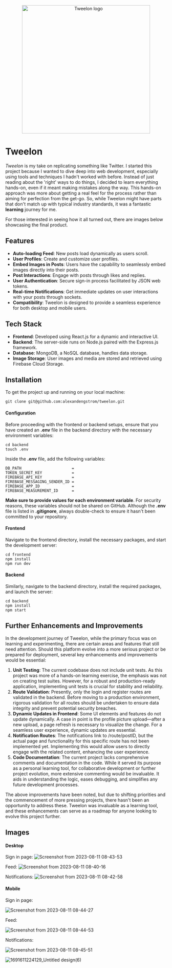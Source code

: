 <p align="center">
  <img src="https://github.com/alexandengstrom/tweelon/assets/123507241/3fdd66a7-4e64-4c92-aa29-f2e705872e0e" alt="Tweelon logo" width="400"> 
  <h1>Tweelon</h1>
</p>

_Tweelon_ is my take on replicating something like Twitter. I started this project because I wanted to dive deep into web development, especially using tools and techniques I hadn't worked with before. Instead of just reading about the 'right' ways to do things, I decided to learn everything hands-on, even if it meant making mistakes along the way. This hands-on approach was more about getting a real feel for the process rather than aiming for perfection from the get-go. So, while Tweelon might have parts that don't match up with typical industry standards, it was a fantastic **learning** journey for me.

For those interested in seeing how it all turned out, there are images below showcasing the final product.

## Features
- **Auto-loading Feed**: New posts load dynamically as users scroll.
- **User Profiles**: Create and customize user profiles.
- **Embed Images in Posts**: Users have the capability to seamlessly embed images directly into their posts.
- **Post Interactions**: Engage with posts through likes and replies.
- **User Authentication**: Secure sign-in process facilitated by JSON web tokens.
- **Real-time Notifications**: Get immediate updates on user interactions with your posts through sockets.
- **Compatibility**: Tweelon is designed to provide a seamless experience for both desktop and mobile users.

## Tech Stack
- **Frontend**: Developed using React.js for a dynamic and interactive UI.
- **Backend**: The server-side runs on Node.js paired with the Express.js framework.
- **Database**: MongoDB, a NoSQL database, handles data storage.
- **Image Storage**: User images and media are stored and retrieved using Firebase Cloud Storage.

## Installation
To get the project up and running on your local machine:

```
git clone git@github.com:alexandengstrom/tweelon.git
```

#### Configuration
Before proceeding with the frontend or backend setups, ensure that you have created an **.env** file in the backend directory with the necessary environment variables:
```
cd backend
touch .env
```
Inside the **.env** file, add the following variables:
```
DB_PATH                      = 
TOKEN_SECRET_KEY             =
FIREBASE_API_KEY             = 
FIREBASE_MESSAGING_SENDER_ID = 
FIREBASE_APP_ID              = 
FIREBASE_MEASUREMENT_ID      =
```

**Make sure to provide values for each environment variable**. For security reasons, these variables should not be shared on GitHub. Although the **.env** file is listed in **.gitignore**, always double-check to ensure it hasn't been committed to your repository.

#### Frontend
Navigate to the frontend directory, install the necessary packages, and start the development server:
```
cd frontend
npm install
npm run dev
```
#### Backend
Similarly, navigate to the backend directory, install the required packages, and launch the server:
```
cd backend
npm install
npm start
```

## Further Enhancements and Improvements

In the development journey of Tweelon, while the primary focus was on learning and experimenting, there are certain areas and features that still need attention. Should this platform evolve into a more serious project or be prepared for deployment, several key enhancements and improvements would be essential:

1. **Unit Testing**: The current codebase does not include unit tests. As this project was more of a hands-on learning exercise, the emphasis was not on creating test suites. However, for a robust and production-ready application, implementing unit tests is crucial for stability and reliability.
2. **Route Validation**: Presently, only the login and register routes are validated in the backend. Before moving to a production environment, rigorous validation for all routes should be undertaken to ensure data integrity and prevent potential security breaches.
3. **Dynamic Updates in Frontend**: Some UI elements and features do not update dynamically. A case in point is the profile picture upload—after a new upload, a page refresh is necessary to visualize the change. For a seamless user experience, dynamic updates are essential.
4. **Notification Routes**: The notifications link to /route/postID, but the actual page and functionality for this specific route has not been implemented yet. Implementing this would allow users to directly engage with the related content, enhancing the user experience.
5. **Code Documentation**: The current project lacks comprehensive comments and documentation in the code. While it served its purpose as a personal learning tool, for collaborative development or further project evolution, more extensive commenting would be invaluable. It aids in understanding the logic, eases debugging, and simplifies any future development processes.

The above improvements have been noted, but due to shifting priorities and the commencement of more pressing projects, there hasn't been an opportunity to address these. Tweelon was invaluable as a learning tool, and these enhancements can serve as a roadmap for anyone looking to evolve this project further.

## Images

#### Desktop

Sign in page:
![Screenshot from 2023-08-11 08-43-53](https://github.com/alexandengstrom/tweelon/assets/123507241/2e38de94-bcff-4555-b2d9-5ba023caff78)

Feed:
![Screenshot from 2023-08-11 08-40-16](https://github.com/alexandengstrom/tweelon/assets/123507241/b890af9a-5925-4617-a670-1d304beb4fbf)

Notifications:
![Screenshot from 2023-08-11 08-42-58](https://github.com/alexandengstrom/tweelon/assets/123507241/64b20041-d380-4a63-909d-b1f4436a91db)

#### Mobile

Sign in page:

![Screenshot from 2023-08-11 08-44-27](https://github.com/alexandengstrom/tweelon/assets/123507241/5d502bcf-4a8f-4f9a-8308-cf4766839673)

Feed:

![Screenshot from 2023-08-11 08-44-53](https://github.com/alexandengstrom/tweelon/assets/123507241/d611c0d3-cf93-4f92-8eb6-95d796b9dafb)

Notifications:

![Screenshot from 2023-08-11 08-45-51](https://github.com/alexandengstrom/tweelon/assets/123507241/ab9e7996-624f-40e2-b13f-3c74f6c52e31)


![1691611224129_Untitled design(6)](https://github.com/alexandengstrom/tweelon/assets/123507241/3fdd66a7-4e64-4c92-aa29-f2e705872e0e)


